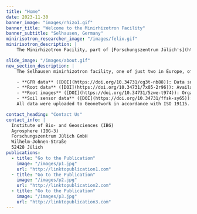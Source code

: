 ```yaml
---
title: "Home"
date: 2023-11-30
banner_image: "images/rhizo1.gif"
banner_title: "Welcome to the Minirhizotron Facility"
banner_subtitle: "Selhausen, Germany"
minirisotron_researcher_image: "/images/felix.gif"
minirisotron_description: |
    The Minirhizotron Facility, part of [Forschungszentrum Jülich's](https://www.fz-juelich.de) Institute of Bio- and Geosciences Agrosphere (IBG-3) and the [phenorob CP3](https://www.phenorob.de/cp-3-the-soil-root-zone/) project, focuses on soil-plant interactions and sustainable farming. Using advanced minirhizotron installations and various soil types, the facility offers insights into root development and their response to environmental factors. The research here addresses current agricultural challenges, including climate change and reducing fertilizer use, aligning with the EU farm-to-fork strategy. Through detailed studies and global data sharing via the [TERENO Data Discovery Portal](https://doi.org/10.34731/cg3t-nb88), it contributes to improving crop production and understanding plant growth in varying conditions.

slide_image: "/images/about.gif"
new_section_description: |
    The Selhausen minirhizotron facility, one of just two in Europe, offers a unique and insightful view into the often unseen world of roots and soil. This facility can collect critical data needed to improve our understanding of how plants respond in agricultural environments:

    - **GPR data** ([DOI](https://doi.org/10.34731/cg3t-nb88)): Data subdivided by year. Each year's folder contains two CSV files for measurements on each facility.
    - **Root data** ([DOI](https://doi.org/10.34731/7x05-2r96)): Available with a DOI, providing a link to a repository.
    - **Root images** ([DOI](https://doi.org/10.34731/5zwe-t974)): Organized by year and facility. Each measurement date has a folder containing all images measured on that date.
    - **Soil sensor data** ([DOI](https://doi.org/10.34731/ffsk-sy65)): Contains one file for each sensor type and facility, corresponding to the year the data were obtained.
    All data were uploaded to Geonetwork in accordance with ISO 19115. The data were persistently stored and will be regularly updated (see [Usage Notes](https://doi.org/10.1038/s41597-023-02570-9)). The data were subdivided according to the characteristics of the sensing method and data type.

contact_heading: "Contact Us"
contact_info: |
  Institute of Bio- and Geosciences (IBG)
  Agrosphere (IBG-3)
  Forschungszentrum Jülich GmbH
  Wilhelm-Johnen-Straße
  52428 Jülich
publications:
  - title: "Go to the Publication"
    image: "/images/p1.jpg"
    url: "http://linktopublication1.com"
  - title: "Go to the Publication"
    image: "/images/p2.jpg"
    url: "http://linktopublication2.com"
  - title: "Go to the Publication"
    image: "/images/p3.jpg"
    url: "http://linktopublication3.com"
---
```

